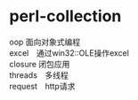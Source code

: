 # perl-collection

oop 面向对象式编程  
excel　通过win32::OLE操作excel  
closure 闭包应用  
threads　多线程  
request　http请求  